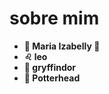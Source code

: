 # sobre mim
- **:blossom: Maria Izabelly :blossom:**
- **:leo: leo**
- **:lion: gryffindor**
- **:mage: Potterhead**
<!---
mariaizabelly/mariaizabelly is a ✨ special ✨ repository because its `README.md` (this file) appears on your GitHub profile.
You can click the Preview link to take a look at your changes.
--->
